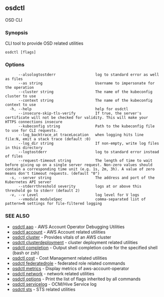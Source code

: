 ## osdctl

OSD CLI

### Synopsis

CLI tool to provide OSD related utilities

```
osdctl [flags]
```

### Options

```
      --alsologtostderr                  log to standard error as well as files
      --as string                        Username to impersonate for the operation
      --cluster string                   The name of the kubeconfig cluster to use
      --context string                   The name of the kubeconfig context to use
  -h, --help                             help for osdctl
      --insecure-skip-tls-verify         If true, the server's certificate will not be checked for validity. This will make your HTTPS connections insecure
      --kubeconfig string                Path to the kubeconfig file to use for CLI requests.
      --log_backtrace_at traceLocation   when logging hits line file:N, emit a stack trace (default :0)
      --log_dir string                   If non-empty, write log files in this directory
      --logtostderr                      log to standard error instead of files
      --request-timeout string           The length of time to wait before giving up on a single server request. Non-zero values should contain a corresponding time unit (e.g. 1s, 2m, 3h). A value of zero means don't timeout requests. (default "0")
  -s, --server string                    The address and port of the Kubernetes API server
      --stderrthreshold severity         logs at or above this threshold go to stderr (default 2)
  -v, --v Level                          log level for V logs
      --vmodule moduleSpec               comma-separated list of pattern=N settings for file-filtered logging
```

### SEE ALSO

* [osdctl aao](osdctl_aao.md)	 - AWS Account Operator Debugging Utilities
* [osdctl account](osdctl_account.md)	 - AWS Account related utilities
* [osdctl cluster](osdctl_cluster.md)	 - Provides vitals of an AWS cluster
* [osdctl clusterdeployment](osdctl_clusterdeployment.md)	 - cluster deployment related utilities
* [osdctl completion](osdctl_completion.md)	 - Output shell completion code for the specified shell (bash or zsh)
* [osdctl cost](osdctl_cost.md)	 - Cost Management related utilities
* [osdctl federatedrole](osdctl_federatedrole.md)	 - federated role related commands
* [osdctl metrics](osdctl_metrics.md)	 - Display metrics of aws-account-operator
* [osdctl network](osdctl_network.md)	 - network related utilities
* [osdctl options](osdctl_options.md)	 - Print the list of flags inherited by all commands
* [osdctl servicelog](osdctl_servicelog.md)	 - OCM/Hive Service log
* [osdctl sts](osdctl_sts.md)	 - STS related utilities

